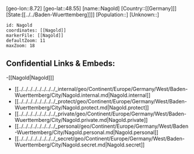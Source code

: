 ﻿---
location: [48.55,8.72]
mapzoom: [7,12] 
mapmarker: city 
type: City
tags:
- geo/City


SpocWebEntityId: 32713
isDeleted: false
confidential: public

---
[geo-lon::8.72]
[geo-lat::48.55]
[name::Nagold]
[Country::[[Germany]]]
[State:[[../../Baden-Wuerttemberg]]]]
[Population::]
[Unknown::]


```leaflet
id: Nagold
coordinates: [[Nagold]]
markerFile: [[Nagold]]
defaultZoom: 11 
maxZoom: 18
```


## Confidential Links & Embeds: 
-[[Nagold|Nagold]]] 
- [[../../../../../../../../_internal/geo/Continent/Europe/Germany/West/Baden-Wuerttemberg/City/Nagold.internal.md|Nagold.internal]] 
- [[../../../../../../../../_protect/geo/Continent/Europe/Germany/West/Baden-Wuerttemberg/City/Nagold.protect.md|Nagold.protect]] 
- [[../../../../../../../../_private/geo/Continent/Europe/Germany/West/Baden-Wuerttemberg/City/Nagold.private.md|Nagold.private]] 
- [[../../../../../../../../_personal/geo/Continent/Europe/Germany/West/Baden-Wuerttemberg/City/Nagold.personal.md|Nagold.personal]] 
- [[../../../../../../../../_secret/geo/Continent/Europe/Germany/West/Baden-Wuerttemberg/City/Nagold.secret.md|Nagold.secret]] 
